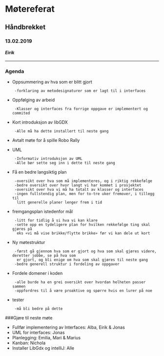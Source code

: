 # Møtereferat
## Håndbrekket
### 13.02.2019
#### *Eirik*
------
### Agenda
 * Oppsummering av hva som er blitt gjort

        -forklaring av metodesignaturer som er lagt til i interfaces

 * Oppfølging av arbeid

        -Klasser og interfaces fra forrige oppgave er implementert og commited

 * Kort introduksjon av libGDX

        -Alle må ha dette installert til neste gang

 * Avtalt møte for å spille Robo Rally
 * UML

        -Informativ introduksjon av UML
        -Alle bør sette seg inn i dette til neste gang

 * Få en bedre langsiktig plan

        -oversikt over hva som må implementeres, og i riktig rekkefølge
        -bedre oversikt over hvor langt vi har kommet i prosjektet
        -oversikt over hva vi må ha totalt av klasser og interfaces
        -ingen fullstendig plan, men for to-tre uker fremover, i tillegg til
         litt generelle planer lenger frem i tid

 * fremgangsplan istedenfor mål

        -litt for tidlig å si hva vi kan klare
        -sette opp en tydeligere plan for hvilken rekkefølge ting skal gjøres på
         eks «vi må vise brikke/flytte brikke» før vi kan dele ut kort

 * Ny møtestruktur

        -først gå gjennom hva som er gjort og hva som skal gjøres videre, deretter jobbe, se på hva som
         er gjort, og bli enige om hva som skal gjøres til neste gang
        -bedre generell struktur i fordeling av oppgaver

 * Fordele domener i koden

        -alle burde ha en grei oversikt over hvordan helheten passer sammen
        -oppfordres til å være proaktive og spørre hvis en lurer på noe

 * tester

        -må bli bedre på dette

###Gjøre til neste møte
 * Fullfør implementering av Interfaces: Alba, Eirik & Jonas
 * UML for interfaces: Jonas
 * Planlegging: Emilia, Mari & Marius
 * Kanban: Nichola
 * Installer LibGdx og intelliJ: Alle